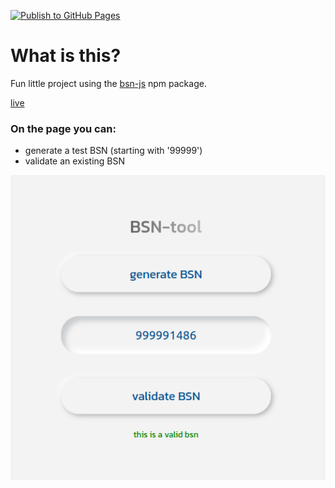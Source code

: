[![Publish to GitHub Pages](https://github.com/willemverbuyst/bsn-tool/actions/workflows/publish-to-gh-pages.yml/badge.svg)](https://github.com/willemverbuyst/bsn-tool/actions/workflows/publish-to-gh-pages.yml)

# What is this?

Fun little project using the [bsn-js](https://www.npmjs.com/package/bsn-js) npm package.

[live](https://willemverbuyst.github.io/bsn-tool/)

### On the page you can:

- generate a test BSN (starting with '99999')
- validate an existing BSN

![](./img/screenshot-bsn-tool.png)
